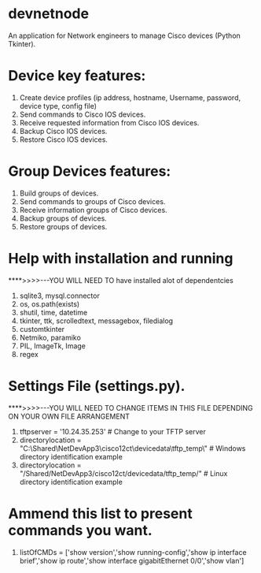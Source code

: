 # devnetnode
An application for Network engineers to manage Cisco devices (Python Tkinter).

# Device key features:
1) Create device profiles (ip address, hostname, Username, password, device type, config file) 
2) Send commands to Cisco IOS devices.
3) Receive requested information from Cisco IOS devices.
4) Backup Cisco IOS devices.
5) Restore Cisco IOS devices.

# Group Devices features:
1) Build groups of devices.
2) Send commands to groups of Cisco devices.
3) Receive information groups of Cisco devices.
4) Backup groups of devices.
5) Restore groups of devices.

# Help with installation and running
****>>>>---YOU WILL NEED TO have installed alot of dependentcies 
1) sqlite3, mysql.connector
2) os, os.path(exists)
3) shutil, time, datetime
4) tkinter, ttk, scrolledtext, messagebox, filedialog
5) customtkinter
6) Netmiko, paramiko
7) PIL, ImageTk, Image
8) regex

# Settings File (settings.py).
****>>>>---YOU WILL NEED TO CHANGE ITEMS IN THIS FILE DEPENDING ON YOUR OWN FILE ARRANGEMENT
1) tftpserver = '10.24.35.253' # Change to your TFTP server
2) directorylocation = "C:\\Shared\\NetDevApp3\\cisco12ct\\devicedata\\tftp_temp\\" # Windows directory identification example
3) directorylocation = "/Shared/NetDevApp3/cisco12ct/devicedata/tftp_temp/" # Linux directory identification example
# Ammend this list to present commands you want.
1) listOfCMDs = ['show version','show running-config','show ip interface brief','show ip route','show interface gigabitEthernet 0/0','show vlan']



